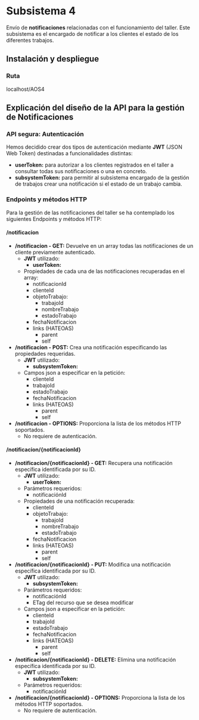 # Subsistema 4
Envío de **notificaciones** relacionadas con el funcionamiento del taller. 
Este subsistema es el encargado de notificar a los clientes el estado de los diferentes trabajos.

## Instalación y despliegue
### Ruta

localhost/AOS4




## Explicación del diseño de la API para la gestión de **Notificaciones**
### API segura: Autenticación
Hemos decidido crear dos tipos de autenticación mediante **JWT** (JSON Web Token) destinadas a funcionalidades distintas:
- **userToken:** para autorizar a los clientes registrados en el taller a consultar todas sus notificaciones o una en concreto.
- **subsystemToken:** para permitir al subsistema encargado de la gestión de trabajos crear una notificación si el estado de un trabajo cambia.

### Endpoints y métodos HTTP ###
Para la gestión de las notificaciones del taller se ha contemplado los siguientes Endpoints y métodos HTTP:

#### **/notificacion**
- **/notificacion - GET:** 
  Devuelve en un array todas las notificaciones de un cliente previamente autenticado.
  - **JWT** utilizado:
    - **userToken:**
  - Propiedades de cada una de las notificaciones recuperadas en el array:
    - notificacionId
    - clienteId
    - objetoTrabajo:
      - trabajoId
      - nombreTrabajo
      - estadoTrabajo
    - fechaNotificacion
    - links (HATEOAS)
      - parent
      - self
- **/notificacion - POST:** 
  Crea una notificación especificando las propiedades requeridas. 
  - **JWT** utilizado:
    - **subsystemToken:**
  - Campos json a especificar en la petición:
    - clienteId
    - trabajoId
    - estadoTrabajo
    - fechaNotificacion
    - links (HATEOAS)
      - parent
      - self
- **/notificacion - OPTIONS:**
  Proporciona la lista de los métodos HTTP soportados.
  - No requiere de autenticación.

#### **/notificacion/{notificacionId}**
- **/notificacion/{notificacionId} - GET:**
  Recupera una notificación específica identificada por su ID.
  - **JWT** utilizado:
    - **userToken:**
  - Parámetros requeridos:
    - notificaciónId
  - Propiedades de una notificación recuperada:
    - clienteId
    - objetoTrabajo:
      - trabajoId
      - nombreTrabajo
      - estadoTrabajo
    - fechaNotificacion
    - links (HATEOAS)
      - parent
      - self
- **/notificacion/{notificacionId} - PUT:**
  Modifica una notificación específica identificada por su ID.
  - **JWT** utilizado:
    - **subsystemToken:**
  - Parámetros requeridos:
    - notificaciónId
    - ETag del recurso que se desea modificar
  - Campos json a especificar en la petición:
    - clienteId
    - trabajoId
    - estadoTrabajo
    - fechaNotificacion
    - links (HATEOAS)
      - parent
      - self
- **/notificacion/{notificacionId} - DELETE:**
  Elimina una notificación específica identificada por su ID.
  - **JWT** utilizado:
    - **subsystemToken:**
  - Parámetros requeridos:
    - notificaciónId
- **/notificacion/{notificacionId} - OPTIONS:**
  Proporciona la lista de los métodos HTTP soportados.
  - No requiere de autenticación.